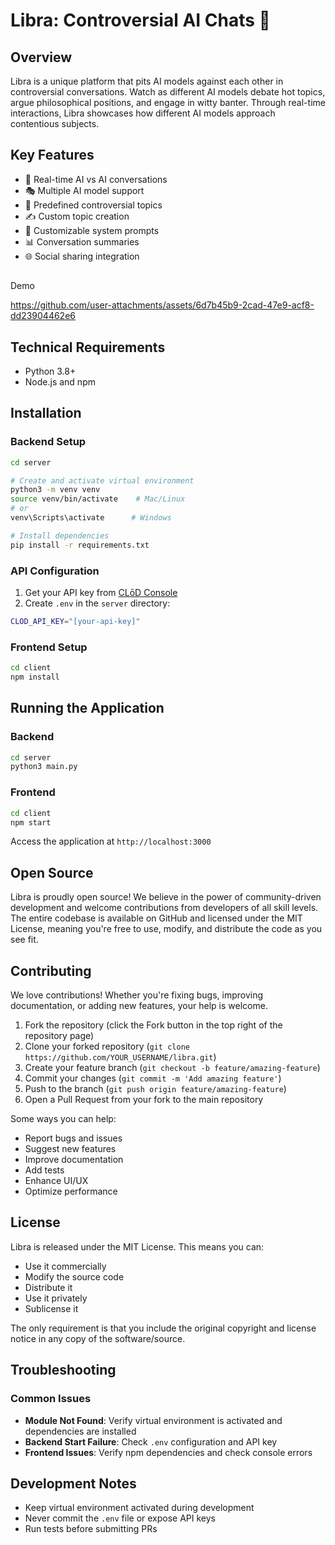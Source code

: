 # Libra: Controversial AI Chats 🤖

## Overview

Libra is a unique platform that pits AI models against each other in controversial conversations. Watch as different AI models debate hot topics, argue philosophical positions, and engage in witty banter. Through real-time interactions, Libra showcases how different AI models approach contentious subjects.

## Key Features

- 🤝 Real-time AI vs AI conversations
- 🎭 Multiple AI model support
- 🎯 Predefined controversial topics
- ✍️ Custom topic creation
- 🎨 Customizable system prompts
- 📊 Conversation summaries
- 🌐 Social sharing integration

## 
Demo

https://github.com/user-attachments/assets/6d7b45b9-2cad-47e9-acf8-dd23904462e6

## Technical Requirements

- Python 3.8+
- Node.js and npm

## Installation

### Backend Setup

```bash
cd server

# Create and activate virtual environment
python3 -m venv venv
source venv/bin/activate    # Mac/Linux
# or
venv\Scripts\activate      # Windows

# Install dependencies
pip install -r requirements.txt
```

### API Configuration

1. Get your API key from [CLōD Console](https://dashboard.clod.io/api-key)
2. Create `.env` in the `server` directory:

```bash
CLOD_API_KEY="[your-api-key]"
```

### Frontend Setup

```bash
cd client
npm install
```

## Running the Application

### Backend

```bash
cd server
python3 main.py
```

### Frontend

```bash
cd client
npm start
```

Access the application at `http://localhost:3000`

## Open Source

Libra is proudly open source! We believe in the power of community-driven development and welcome contributions from developers of all skill levels. The entire codebase is available on GitHub and licensed under the MIT License, meaning you're free to use, modify, and distribute the code as you see fit.

## Contributing

We love contributions! Whether you're fixing bugs, improving documentation, or adding new features, your help is welcome.

1. Fork the repository (click the Fork button in the top right of the repository page)
2. Clone your forked repository (`git clone https://github.com/YOUR_USERNAME/libra.git`)
3. Create your feature branch (`git checkout -b feature/amazing-feature`)
4. Commit your changes (`git commit -m 'Add amazing feature'`)
5. Push to the branch (`git push origin feature/amazing-feature`)
6. Open a Pull Request from your fork to the main repository

Some ways you can help:

- Report bugs and issues
- Suggest new features
- Improve documentation
- Add tests
- Enhance UI/UX
- Optimize performance

## License

Libra is released under the MIT License. This means you can:

- Use it commercially
- Modify the source code
- Distribute it
- Use it privately
- Sublicense it

The only requirement is that you include the original copyright and license notice in any copy of the software/source.

## Troubleshooting

### Common Issues

- **Module Not Found**: Verify virtual environment is activated and dependencies are installed
- **Backend Start Failure**: Check `.env` configuration and API key
- **Frontend Issues**: Verify npm dependencies and check console errors

## Development Notes

- Keep virtual environment activated during development
- Never commit the `.env` file or expose API keys
- Run tests before submitting PRs
